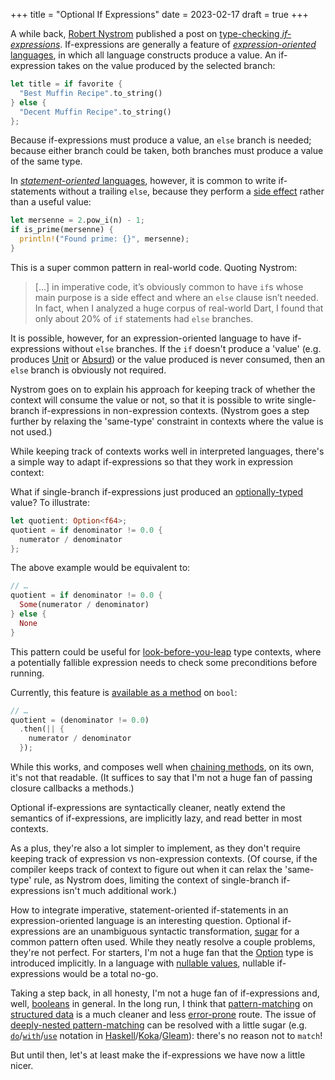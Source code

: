 +++
title = "Optional If Expressions"
date = 2023-02-17
draft = true
+++

A while back, [Robert Nystrom][1] published a post on [type-checking *if-expressions*][2]. If-expressions are generally a feature of [*expression-oriented* languages][3], in which all language constructs produce a value. An if-expression takes on the value produced by the selected branch:

```rust
let title = if favorite {
  "Best Muffin Recipe".to_string()
} else {
  "Decent Muffin Recipe".to_string()
};
```

Because if-expressions must produce a value, an `else` branch is needed; because either branch could be taken, both branches must produce a value of the same type.

In [*statement-oriented* languages][4], however, it is common to write if-statements without a trailing `else`, because they perform a [side effect][5] rather than a useful value:

```rust
let mersenne = 2.pow_i(n) - 1;
if is_prime(mersenne) {
  println!("Found prime: {}", mersenne);
}
```

This is a super common pattern in real-world code. Quoting Nystrom:

> [...] in imperative code, it’s obviously common to have `if`s whose main purpose is a side effect and where an `else` clause isn’t needed. In fact, when I analyzed a huge corpus of real-world Dart, I found that only about 20% of `if` statements had `else` branches.

It is possible, however, for an expression-oriented language to have if-expressions without `else` branches. If the `if` doesn't produce a 'value' (e.g. produces [Unit][6] or [Absurd][7]) or the value produced is never consumed, then an `else` branch is obviously not required.

Nystrom goes on to explain his approach for keeping track of whether the context will consume the value or not, so that it is possible to write single-branch if-expressions in non-expression contexts. (Nystrom goes a step further by relaxing the 'same-type' constraint in contexts where the value is not used.)

While keeping track of contexts works well in interpreted languages, there's a simple way to adapt if-expressions so that they work in expression context:

What if single-branch if-expressions just produced an [optionally-typed][8] value? To illustrate:

```rust
let quotient: Option<f64>;
quotient = if denominator != 0.0 {
  numerator / denominator
};
```

The above example would be equivalent to:

```rust
// …
quotient = if denominator != 0.0 {
  Some(numerator / denominator)
} else {
  None
}
```

This pattern could be useful for [look-before-you-leap][9] type contexts, where a potentially fallible expression needs to check some preconditions before running.

Currently, this feature is [available as a method][10] on `bool`:

```rust
// …
quotient = (denominator != 0.0)
  .then(|| { 
    numerator / denominator
  });
```

While this works, and composes well when [chaining methods][12], on its own, it's not that readable. (It suffices to say that I'm not a huge fan of passing closure callbacks a methods.)

Optional if-expressions are syntactically cleaner, neatly extend the semantics of if-expressions, are implicitly lazy, and read better in most contexts.

As a plus, they're also a lot simpler to implement, as they don't require keeping track of expression vs non-expression contexts. (Of course, if the compiler keeps track of context to figure out when it can relax the 'same-type' rule, as Nystrom does, limiting the context of single-branch if-expressions isn't much additional work.)

How to integrate imperative, statement-oriented if-statements in an expression-oriented language is an interesting question. Optional if-expressions are an unambiguous syntactic transformation, [sugar][13] for a common pattern often used. While they neatly resolve a couple problems, they're not perfect. For starters, I'm not a huge fan that the [Option][8] type is introduced implicitly. In a language with [nullable values][15], nullable if-expressions would be a total no-go.

Taking a step back, in all honesty, I'm not a huge fan of if-expressions and, well, [booleans][16] in general. In the long run, I think that [pattern-matching][17] on [structured data][18] is a much cleaner and less [error-prone][19] route. The issue of [deeply-nested pattern-matching][20] can be resolved with a little sugar (e.g. [`do`][21]/[`with`][22]/[`use`][23] notation in [Haskell][24]/[Koka][25]/[Gleam][26]): there's no reason not to `match`!

But until then, let's at least make the if-expressions we have now a little nicer. 

[1]: https://twitter.com/munificentbob
[2]: http://journal.stuffwithstuff.com/2023/01/03/type-checking-if-expressions/
[3]: https://en.wikipedia.org/wiki/Expression-oriented_programming_language
[4]: https://en.wikipedia.org/wiki/Imperative_programming
[5]: https://en.wikipedia.org/wiki/Side_effect_(computer_science)
[6]: https://en.wikipedia.org/wiki/Unit_type
[7]: https://en.wikipedia.org/wiki/Empty_type
[8]: https://en.wikipedia.org/wiki/Option_type
[9]: https://wiki.c2.com/?LookBeforeYouLeap
[10]: https://doc.rust-lang.org/std/primitive.bool.html#method.then
[12]: https://dhghomon.github.io/easy_rust/Chapter_35.html
[13]: https://en.wikipedia.org/wiki/Syntactic_sugar
[15]: https://en.wikipedia.org/wiki/Nullable_type
[16]: https://wiki.c2.com/?UseEnumsNotBooleans
[17]: https://en.wikipedia.org/wiki/Pattern_matching
[18]: https://en.wikipedia.org/wiki/Algebraic_data_type
[19]: https://tuacm.com/blog/switch-statements-wont-fix-yandere-simulator/
[20]: https://www.reddit.com/r/rust/comments/7m7rn8/avoiding_deeply_nested_matchstructures/
[21]: https://en.wikibooks.org/wiki/Haskell/do_notation
[22]: https://koka-lang.github.io/koka/doc/book.html#sec-with
[23]: https://gleam.run/news/v0.25-introducing-use-expressions/
[24]: https://www.haskell.org/
[25]: https://koka-lang.github.io/
[26]: https://gleam.run/

